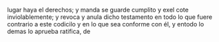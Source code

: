lugar haya el derechos; y manda se guarde cumplito y exel cote inviolablemente; y revoca y anula dicho testamento en todo lo que fuere contrario a este codicilo y en lo que sea conforme con él, y entodo lo demas lo aprueba ratifica, de